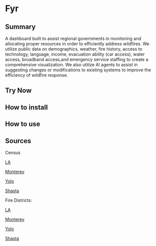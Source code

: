 # Fyr

## Summary
A dashboard built to assist regional governments in monitoring and allocating proper resources in order to efficiently address wildfires. We utilize public data on demographics, weather, fire history, access to technology, language, income, evacuation ability (car access), water access, broadband access,and emergency service staffing to create a comprehensive visualization. We also utilize AI agents to assist in suggesting changes or modifications to existing systems to improve the efficiency of wildfire response.

## Try Now

## How to install

## How to use

## Sources
Census 

[LA](https://labormarketinfo.edd.ca.gov/file/Census2022/LAdp2022.pdf)

[Monterey](https://labormarketinfo.edd.ca.gov/file/Census2022/montedp2022.pdf)

[Yolo](https://labormarketinfo.edd.ca.gov/file/Census2022/yolodp2022.pdf)

[Shasta](https://labormarketinfo.edd.ca.gov/file/Census2022/shastdp2022.pdf)

Fire Districts:

[LA](https://geohub.lacity.org/datasets/691409b93f8d4d9e81f9a593c53ed069_3/explore?location=34.018933%2C-118.412043%2C9.93)

[Monterey](https://montereycountyopendata-12017-01-13t232948815z-montereyco.opendata.arcgis.com/datasets/MontereyCo::fire-protection-districts-1/explore)

[Yolo](https://data.sacog.org/datasets/865c671f824b46548332ade360077141_1/about)

[Shasta](https://data-shasta.opendata.arcgis.com/datasets/a3af0c1268ca41ed86af626e0a22effb_7/explore?location=40.738145%2C-122.164438%2C9.42)